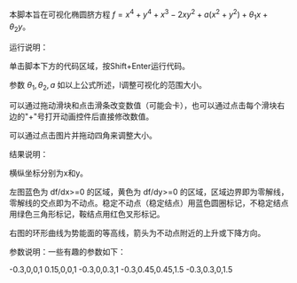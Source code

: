 本脚本旨在可视化椭圆脐方程 $f = x^4 + y^4 + x^3 - 2 x y^2 + a (x^2 + y^2) + \theta_1 x + \theta_2 y$。

运行说明：

单击脚本下方的代码区域，按Shift+Enter运行代码。

参数 $\theta_1,\theta_2,a$ 如以上公式所述，l调整可视化的范围大小。

可以通过拖动滑块和点击滑条改变数值（可能会卡），也可以通过点击每个滑块右边的"+"号打开动画控件后直接修改数值。

可以通过点击图片并拖动四角来调整大小。

结果说明：

横纵坐标分别为x和y。

左图蓝色为 df/dx>=0 的区域，黄色为 df/dy>=0 的区域，区域边界即为零解线，零解线的交点即为不动点。稳定不动点（稳定结点）用蓝色圆圈标记，不稳定结点用绿色三角形标记，鞍结点用红色叉形标记。

右图的环形曲线为势能面的等高线，箭头为不动点附近的上升或下降方向。

参数说明：一些有趣的参数如下：

-0.3,0,0,1
0.15,0,0,1
-0.3,0,0.3,1
-0.3,0.45,0.45,1.5
-0.3,0.3,0,1.5

